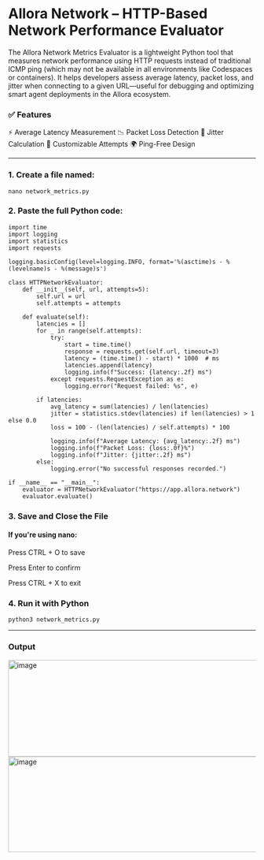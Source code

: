 # Allora Network – HTTP-Based Network Performance Evaluator
The Allora Network Metrics Evaluator is a lightweight Python tool that measures network performance using HTTP requests instead of traditional ICMP ping (which may not be available in all environments like Codespaces or containers). It helps developers assess average latency, packet loss, and jitter when connecting to a given URL—useful for debugging and optimizing smart agent deployments in the Allora ecosystem.

### ✅ Features
⚡ Average Latency Measurement
📉 Packet Loss Detection
🎯 Jitter Calculation
🔁 Customizable Attempts
🌍 Ping-Free Design

---

### 1. Create a file named:
```
nano network_metrics.py

```
### 2. Paste the full Python code:
```
import time
import logging
import statistics
import requests

logging.basicConfig(level=logging.INFO, format='%(asctime)s - %(levelname)s - %(message)s')

class HTTPNetworkEvaluator:
    def __init__(self, url, attempts=5):
        self.url = url
        self.attempts = attempts

    def evaluate(self):
        latencies = []
        for _ in range(self.attempts):
            try:
                start = time.time()
                response = requests.get(self.url, timeout=3)
                latency = (time.time() - start) * 1000  # ms
                latencies.append(latency)
                logging.info(f"Success: {latency:.2f} ms")
            except requests.RequestException as e:
                logging.error("Request failed: %s", e)
        
        if latencies:
            avg_latency = sum(latencies) / len(latencies)
            jitter = statistics.stdev(latencies) if len(latencies) > 1 else 0.0
            loss = 100 - (len(latencies) / self.attempts) * 100

            logging.info(f"Average Latency: {avg_latency:.2f} ms")
            logging.info(f"Packet Loss: {loss:.0f}%")
            logging.info(f"Jitter: {jitter:.2f} ms")
        else:
            logging.error("No successful responses recorded.")

if __name__ == "__main__":
    evaluator = HTTPNetworkEvaluator("https://app.allora.network")
    evaluator.evaluate()
```
### 3. Save and Close the File

#### If you're using nano:

Press CTRL + O to save

Press Enter to confirm

Press CTRL + X to exit

### 4. Run it with Python
```
python3 network_metrics.py
```
---
### Output

<img width="859" height="196" alt="image" src="https://github.com/user-attachments/assets/27c75029-036f-4283-8b70-8f686b81a31f" />
<img width="1147" height="194" alt="image" src="https://github.com/user-attachments/assets/45b5fe20-e6a9-436f-ab35-32407f08ccd4" />


    
